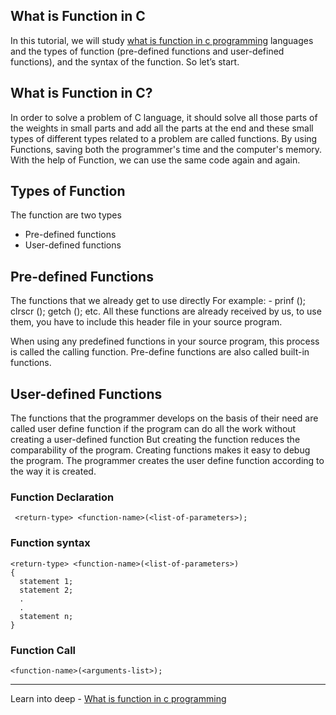 ## What is Function in C

In this tutorial, we will study  [what is function in c programming](https://usemynotes.com/what-is-function-in-c-programming-language/) languages and the types of function (pre-defined functions and user-defined functions), and the syntax of the function.  So let’s start. 

## What is Function in C?
In order to solve a problem of C language, it should solve all those parts of the weights in small parts and add all the parts at the end and these small types of different types related to a problem are called functions. By using Functions, saving both the programmer's time and the computer's memory. With the help of Function, we can use the same code again and again.

## Types of Function
The function are two types 
- Pre-defined functions
- User-defined functions

## Pre-defined Functions
The functions that we already get to use directly For example: - prinf (); clrscr (); getch (); etc. All these functions are already received by us, to use them, you have to include this header file in your source program.

When using any predefined functions in your source program, this process is called the calling function. Pre-define functions are also called built-in functions.

## User-defined Functions
The functions that the programmer develops on the basis of their need are called user define function if the program can do all the work without creating a user-defined function But creating the function reduces the comparability of the program. Creating functions makes it easy to debug the program. The programmer creates the user define function according to the way it is created.

### Function Declaration

```
 <return-type> <function-name>(<list-of-parameters>); 
```

### Function syntax

```
<return-type> <function-name>(<list-of-parameters>)
{
  statement 1; 
  statement 2;
  .
  .
  statement n;
} 
```


### Function Call

``` 
<function-name>(<arguments-list>); 
```
----
Learn into deep - [What is function in c programming](https://usemynotes.com/what-is-function-in-c-programming-language/)


